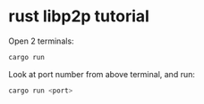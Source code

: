 # rust libp2p tutorial

Open 2 terminals:
``` sh
cargo run
```

Look at port number from above terminal, and run:
``` sh
cargo run <port>
```
